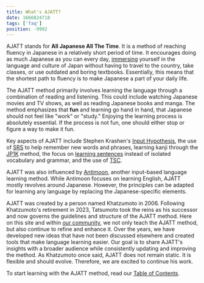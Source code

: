 ```yaml
---
title: What's AJATT?
date: 1666824718
tags: ['faq']
position: -9992
---
```


AJATT stands for **All Japanese All The Time**.
It is a method of reaching fluency in Japanese in a relatively short period of time.
It encourages doing as much Japanese as you can every day,
[immersing](whats-immersion.html) yourself in the language and culture of Japan
without having to travel to the country,
take classes,
or use outdated and boring textbooks.
Essentially,
this means that the shortest path to fluency is to make Japanese a part of your daily life.

The AJATT method primarily involves learning the language
through a combination of reading and listening.
This could include watching Japanese movies and TV shows,
as well as reading Japanese books and manga.
The method emphasizes that **fun** and learning go hand in hand,
that Japanese should not feel like "work" or "study."
Enjoying the learning process is absolutely essential.
If the process is not fun,
one should either stop or figure a way to make it fun.

Key aspects of AJATT include
Stephen Krashen's [Input Hypothesis](what-is-comprehensible-input.html),
the use of [SRS](spaced-repetition.html) to help remember new words and phrases,
learning kanji through the [JP1K](learning-kanji.html#jp1k-method) method,
the focus on [learning sentences](sentence-mining.html) instead of isolated vocabulary and grammar,
and the use of [TSC](discussing-various-card-templates.html#targeted-sentence-cards).

AJATT was also influenced by [Antimoon](https://www.antimoon.com/),
another input-based language learning method.
While Antimoon focuses on learning English,
AJATT mostly revolves around Japanese.
However, the principles can be adapted for learning any language
by replacing the Japanese-specific elements.

AJATT was created by a person named Khatzumoto in 2006.
Following Khatzumoto's retirement in 2023,
Tatsumoto took the reins as his successor
and now governs the guidelines and structure of the AJATT method.
Here on this site
and within [our community](join-our-community.html),
we not only teach the AJATT method,
but also continue to refine and enhance it.
Over the years,
we have developed new ideas that have not been discussed elsewhere
and created tools that make language learning easier.
Our goal is to share AJATT's insights with a broader audience
while consistently updating and improving the method.
As Khatzumoto once said,
AJATT does not remain static.
It is flexible and should evolve.
Therefore,
we are excited to continue his work.

To start learning with the AJATT method,
read our [Table of Contents](table-of-contents.html).
